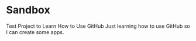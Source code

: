 # Sandbox
Test Project to Learn How to Use GitHub
Just learning how to use GitHub so I can create some apps.
